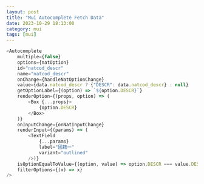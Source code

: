 ```yaml
---
layout: post
title: "Mui Autocomplete Fetch Data"
date: 2023-10-29 18:13:00
category: mui
tags: [mui]
---
```


```javascript
<Autocomplete
	multiple={false}
	options={natOption}
	id="natcod_descr"
	name="natcod_descr"
	onChange={handleNatOptionChange}
	value={data.natcod_descr ? {"DESCR": data.natcod_descr} : null}
	getOptionLabel={(option) => `${option.DESCR}`}
	renderOption={(props, option) => (
		<Box {...props}>
			{option.DESCR}
		</Box>
	)}
	onInputChange={onNatInputChange}
	renderInput={(params) => (
		<TextField
			{...params}
			label="國籍一"
			variant="outlined"
		/>)}
	isOptionEqualToValue={(option, value) => option.DESCR === value.DESCR}
	filterOptions={(x) => x}
/>
```

[jekyll]: http://jekyllrb.com
[jekyll-gh]: https://github.com/jekyll/jekyll
[jekyll-help]: https://github.com/jekyll/jekyll-help


